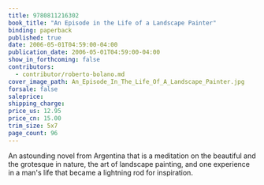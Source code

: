 ```yaml
---
title: 9780811216302
book_title: "An Episode in the Life of a Landscape Painter"
binding: paperback
published: true
date: 2006-05-01T04:59:00-04:00
publication_date: 2006-05-01T04:59:00-04:00
show_in_forthcoming: false
contributors:
  - contributor/roberto-bolano.md
cover_image_path: An_Episode_In_The_Life_Of_A_Landscape_Painter.jpg
forsale: false
saleprice:
shipping_charge:
price_us: 12.95
price_cn: 15.00
trim_size: 5x7
page_count: 96
---
```

An astounding novel from Argentina that is a meditation on the beautiful and the grotesque in nature, the art of landscape painting, and one experience in a man's life that became a lightning rod for inspiration.

